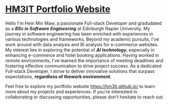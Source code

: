 # [HM3IT Portfolio Website](https://hm3it.github.io/)

Hello I'm Hein Min Maw, a passionate Full-stack Developer and gradudated as a ***BSc in Software Engineering*** at Edinburgh Napier University. My journey in software engineering has been enriched with experiences in various technologies and frameworks, Beyond my academic pursuits, I've work around with data analysis and BI analysis for e-commerce websites. My interest lies in exploring the potential of ***AI technology***, especially in enhancing e-commerce and hotel booking applications. Having worked in remote environments, I've learned the importance of meeting deadlines and fostering effective communication to drive project success. As a dedicated Full-stack Developer, I strive to deliver innovative solutions that surpass expectations,  **regardless of thework environment**.


Feel free to explore my portfolio website https://hm3it.github.io/ to learn more about my projects and experiences. If you're interested in collaborating or discussing opportunities, please don't hesitate to reach out.
